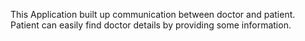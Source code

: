 This Application built up communication between doctor and patient. Patient can easily find doctor details by providing some information. 
